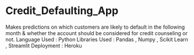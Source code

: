 # Credit_Defaulting_App
Makes predictions on which customers are likely to default in the following month & whether the account should be considered for credit counseling or not.
Language Used : Python
Libraries Used : Pandas , Numpy , Scikit Learn , Streamlit
Deployment : Heroku 
